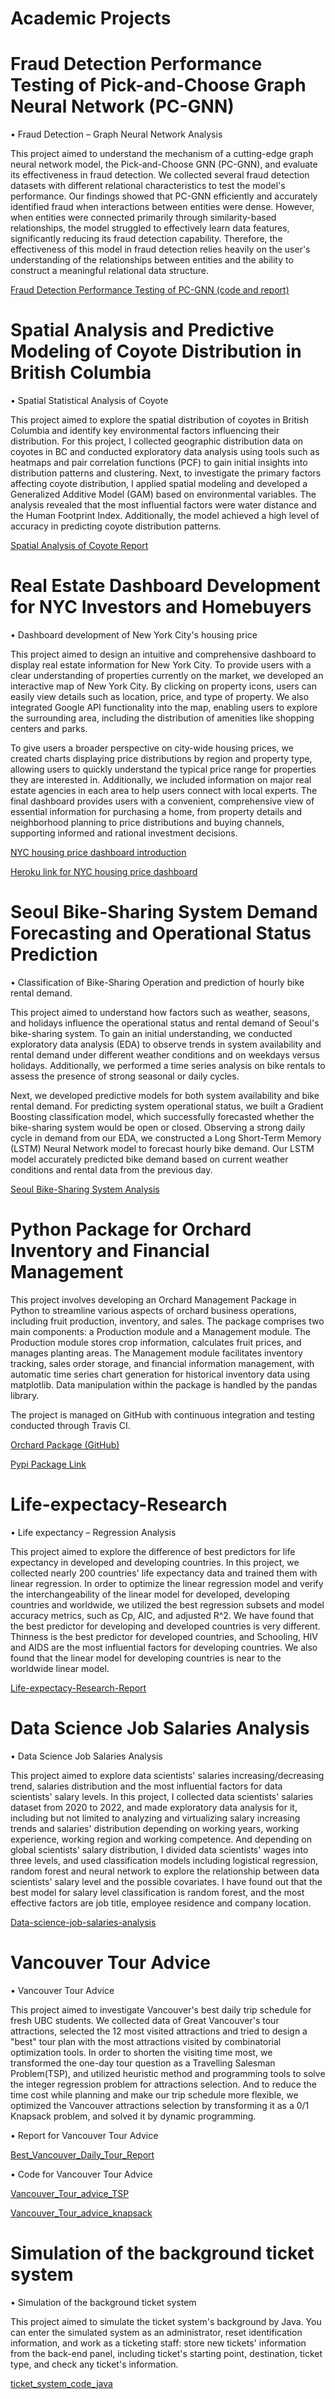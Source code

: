 # Academic Projects 

# Fraud Detection Performance Testing of Pick-and-Choose Graph Neural Network (PC-GNN)
•	Fraud Detection – Graph Neural Network Analysis

This project aimed to understand the mechanism of a cutting-edge graph neural network model, the Pick-and-Choose GNN (PC-GNN), and evaluate its effectiveness in fraud detection. We collected several fraud detection datasets with different relational characteristics to test the model's performance. Our findings showed that PC-GNN efficiently and accurately identified fraud when interactions between entities were dense. However, when entities were connected primarily through similarity-based relationships, the model struggled to effectively learn data features, significantly reducing its fraud detection capability. Therefore, the effectiveness of this model in fraud detection relies heavily on the user's understanding of the relationships between entities and the ability to construct a meaningful relational data structure.

[Fraud Detection Performance Testing of PC-GNN (code and report)](https://github.com/YahanCong/data586_pcgnn.git)

# Spatial Analysis and Predictive Modeling of Coyote Distribution in British Columbia     
•	Spatial Statistical Analysis of Coyote

This project aimed to explore the spatial distribution of coyotes in British Columbia and identify key environmental factors influencing their distribution. For this project, I collected geographic distribution data on coyotes in BC and conducted exploratory data analysis using tools such as heatmaps and pair correlation functions (PCF) to gain initial insights into distribution patterns and clustering. Next, to investigate the primary factors affecting coyote distribution, I applied spatial modeling and developed a Generalized Additive Model (GAM) based on environmental variables. The analysis revealed that the most influential factors were water distance and the Human Footprint Index. Additionally, the model achieved a high level of accuracy in predicting coyote distribution patterns.

[Spatial Analysis of Coyote Report](https://github.com/YahanCong/data589project/blob/main/DATA589_Project_Spatial_Analysis_of_Coyotes.pdf)

# Real Estate Dashboard Development for NYC Investors and Homebuyers

•	Dashboard development of New York City's housing price

This project aimed to design an intuitive and comprehensive dashboard to display real estate information for New York City. To provide users with a clear understanding of properties currently on the market, we developed an interactive map of New York City. By clicking on property icons, users can easily view details such as location, price, and type of property. We also integrated Google API functionality into the map, enabling users to explore the surrounding area, including the distribution of amenities like shopping centers and parks.

To give users a broader perspective on city-wide housing prices, we created charts displaying price distributions by region and property type, allowing users to quickly understand the typical price range for properties they are interested in. Additionally, we included information on major real estate agencies in each area to help users connect with local experts. The final dashboard provides users with a convenient, comprehensive view of essential information for purchasing a home, from property details and neighborhood planning to price distributions and buying channels, supporting informed and rational investment decisions.

[NYC housing price dashboard introduction](https://github.com/erinkhc/NYC-housing-price)

[Heroku link for NYC housing price dashboard](https://nyc-b429e9209531.herokuapp.com/)

# Seoul Bike-Sharing System Demand Forecasting and Operational Status Prediction

•	Classification of Bike-Sharing Operation and prediction of hourly bike rental demand.

This project aimed to understand how factors such as weather, seasons, and holidays influence the operational status and rental demand of Seoul's bike-sharing system. To gain an initial understanding, we conducted exploratory data analysis (EDA) to observe trends in system availability and rental demand under different weather conditions and on weekdays versus holidays. Additionally, we performed a time series analysis on bike rentals to assess the presence of strong seasonal or daily cycles.

Next, we developed predictive models for both system availability and bike rental demand. For predicting system operational status, we built a Gradient Boosting classification model, which successfully forecasted whether the bike-sharing system would be open or closed. Observing a strong daily cycle in demand from our EDA, we constructed a Long Short-Term Memory (LSTM) Neural Network model to forecast hourly bike demand. Our LSTM model accurately predicted bike demand based on current weather conditions and rental data from the previous day.

[Seoul Bike-Sharing System Analysis](https://github.com/Isawsomethingb4/Seoul-Bike-Sharing-Demand-Analysis.git)

# Python Package for Orchard Inventory and Financial Management

This project involves developing an Orchard Management Package in Python to streamline various aspects of orchard business operations, including fruit production, inventory, and sales. The package comprises two main components: a Production module and a Management module. The Production module stores crop information, calculates fruit prices, and manages planting areas. The Management module facilitates inventory tracking, sales order storage, and financial information management, with automatic time series chart generation for historical inventory data using matplotlib. Data manipulation within the package is handled by the pandas library.

The project is managed on GitHub with continuous integration and testing conducted through Travis CI.

[Orchard Package (GitHub)](https://github.com/YahanCong/data533_project3.git)

[Pypi Package Link](https://pypi.org/project/orchardmanagementCL/)

# Life-expectacy-Research

•	Life expectancy – Regression Analysis


This project aimed to explore the difference of best predictors for life expectancy in developed and developing countries. In this project, we collected nearly 200 countries' life expectancy data and trained them with linear regression. In order to optimize the linear regression model and verify the interchangeability of the linear model for developed, developing countries and worldwide, we utilized the best regression subsets and model accuracy metrics, such as Cp, AIC, and adjusted R^2. We have found that the best predictor for developing and developed countries is very different. Thinness is the best predictor for developed countries, and Schooling, HIV and AIDS are the most influential factors for developing countries. We also found that the linear model for developing countries is near to the worldwide linear model.

[Life-expectacy-Research-Report](https://github.com/YahanCong/Life-expectacy-Research/blob/7fc8dc2b411a7fbdbfff55b4fe4b644ab127cd2d/Final%20report,%20STAT306.pdf)


# Data Science Job Salaries Analysis

•	Data Science Job Salaries Analysis

This project aimed to explore data scientists' salaries increasing/decreasing trend, salaries distribution and the most influential factors for data scientists' salary levels. In this project, I collected data scientists' salaries dataset from 2020 to 2022, and made exploratory data analysis for it, including but not limited to analyzing and virtualizing salary increasing trends and salaries' distribution depending on working years, working experience, working region and working competence. And depending on global scientists' salary distribution, I divided data scientists' wages into three levels, and used classification models including logistical regression, random forest and neural network to explore the relationship between data scientists' salary level and the possible covariates. I have found out that the best model for salary level classification is random forest, and the most effective factors are job title, employee residence and company location. 

[Data-science-job-salaries-analysis](https://github.com/YahanCong/Life-expectacy-Research/blob/0bb9592f6a93f4be3205fe0cd986c022ce639b2a/econ%20323%20final%20project.ipynb)


#	Vancouver Tour Advice

•	Vancouver Tour Advice

This project aimed to investigate Vancouver's best daily trip schedule for fresh UBC students. We collected data of Great Vancouver's tour attractions, selected the 12 most visited attractions and tried to design a "best" tour plan with the most attractions visited by combinatorial optimization tools. In order to shorten the visiting time most, we transformed the one-day tour question as a Travelling Salesman Problem(TSP), and utilized heuristic method and programming tools to solve the integer regression problem for attractions selection. And to reduce the time cost while planning and make our trip schedule more flexible, we optimized the Vancouver attractions selection by transforming it as a 0/1 Knapsack problem, and solved it by dynamic programming.

•	Report for Vancouver Tour Advice

[Best_Vancouver_Daily_Tour_Report](https://github.com/YahanCong/Research_experience/blob/5d648bf061e739b3e98b08db75dfaf5e1155ecba/Best_Vancouver_Daily_Tour.pdf)

•	Code for Vancouver Tour Advice

[Vancouver_Tour_advice_TSP](https://github.com/YahanCong/Research_experience/blob/a4a1431e4eae5503903475fb8a8eaa58c89d3718/Best_vancouver_tour_TSP.ipynb)

[Vancouver_Tour_advice_knapsack](https://github.com/YahanCong/Research_experience/blob/bd4d4f3ccea5c548939840662bb0373ac65f1140/Best_vancouver_tour_knapsack.ipynb)

# Simulation of the background ticket system

•	Simulation of the background ticket system

This project aimed to simulate the ticket system's background by Java. You can enter the simulated system as an administrator, reset identification information, and work as a ticketing staff: store new tickets' information from the back-end panel, including ticket's starting point, destination, ticket type, and check any ticket's information. 

[ticket_system_code_java](https://github.com/YahanCong/Simulation-of-the-background-ticket-system.git)
